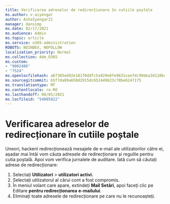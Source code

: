 ```yaml
---
title: Verificarea adreselor de redirecționare în cutiile poștale
ms.author: v-aiyengar
author: AshaIyengar21
manager: dansimp
ms.date: 02/17/2021
ms.audience: Admin
ms.topic: article
ms.service: o365-administration
ROBOTS: NOINDEX, NOFOLLOW
localization_priority: Normal
ms.collection: Adm_O365
ms.custom:
- "9002486"
- "7524"
ms.openlocfilehash: a67305ed92e181f0ddfc5a929e8fe9631ceefdc99dea34118bc99975461f3868
ms.sourcegitcommit: b5f7da89a650d2915dc652449623c78be6247175
ms.translationtype: MT
ms.contentlocale: ro-RO
ms.lasthandoff: 08/05/2021
ms.locfileid: "54005822"
---
```

# <a name="check-for-forwarding-addresses-on-mailboxes"></a>Verificarea adreselor de redirecționare în cutiile poștale

Uneori, hackerii redirecționează mesajele de e-mail ale utilizatorilor către ei, așadar mai întâi vom căuta adresele de redirecționare și regulile pentru cutia poștală. Apoi vom verifica jurnalele de auditare. Iată cum să căutați adrese de redirecționare:

1. Selectați **Utilizatori**  >  **utilizatori activi.**
1. Selectați utilizatorul al cărui cont a fost compromis.
1. În meniul volant care apare, extindeți **Mail Setări**, apoi faceți clic pe Editare **pentru redirecționarea** **e-mailului**.
1. Eliminați toate adresele de redirecționare pe care nu le recunoașteți.